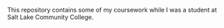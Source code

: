 This repository contains some of my coursework while I was a student at Salt Lake Community College.